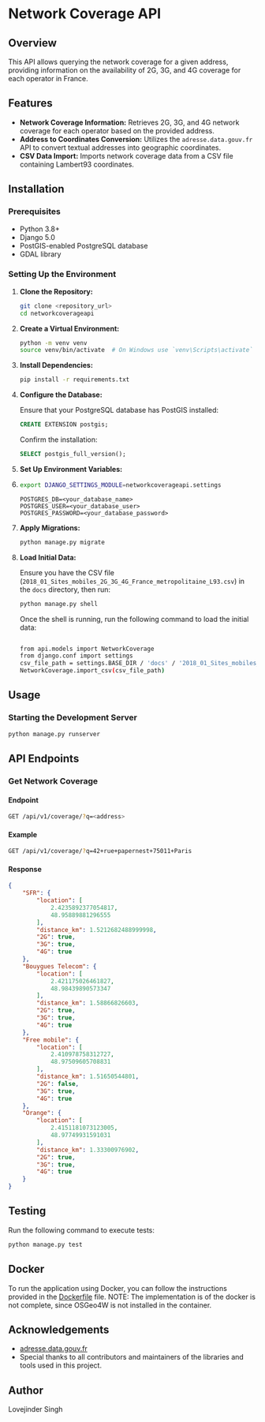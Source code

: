 # Network Coverage API

## Overview

This API allows querying the network coverage for a given address, providing information on the availability of 2G, 3G, and 4G coverage for each operator in France.

## Features

- **Network Coverage Information:** Retrieves 2G, 3G, and 4G network coverage for each operator based on the provided address.
- **Address to Coordinates Conversion:** Utilizes the `adresse.data.gouv.fr` API to convert textual addresses into geographic coordinates.
- **CSV Data Import:** Imports network coverage data from a CSV file containing Lambert93 coordinates.

## Installation

### Prerequisites

- Python 3.8+
- Django 5.0
- PostGIS-enabled PostgreSQL database
- GDAL library

### Setting Up the Environment

1. **Clone the Repository:**

    ```sh
    git clone <repository_url>
    cd networkcoverageapi
    ```

2. **Create a Virtual Environment:**

    ```sh
    python -m venv venv
    source venv/bin/activate  # On Windows use `venv\Scripts\activate`
    ```

3. **Install Dependencies:**

    ```sh
    pip install -r requirements.txt
    ```

4. **Configure the Database:**

    Ensure that your PostgreSQL database has PostGIS installed:

    ```sql
    CREATE EXTENSION postgis;
    ```

    Confirm the installation:

    ```sql
    SELECT postgis_full_version();
    ```

5. **Set Up Environment Variables:**
1. 
    ```sh
    export DJANGO_SETTINGS_MODULE=networkcoverageapi.settings
    ```

    ```env
    POSTGRES_DB=<your_database_name>
    POSTGRES_USER=<your_database_user>
    POSTGRES_PASSWORD=<your_database_password>
    ```

6. **Apply Migrations:**

    ```sh
    python manage.py migrate
    ```

7. **Load Initial Data:**

    Ensure you have the CSV file (`2018_01_Sites_mobiles_2G_3G_4G_France_metropolitaine_L93.csv`) in the `docs` directory, then run:

    ```sh
    python manage.py shell
    ```

    Once the shell is running, run the following command to load the initial data:

    ```sh

    from api.models import NetworkCoverage
    from django.conf import settings
    csv_file_path = settings.BASE_DIR / 'docs' / '2018_01_Sites_mobiles_2G_3G_4G_France_metropolitaine_L93.csv'
    NetworkCoverage.import_csv(csv_file_path)

    ```

## Usage

### Starting the Development Server

```sh
python manage.py runserver
```	

## API Endpoints
### Get Network Coverage
#### Endpoint
```bash
GET /api/v1/coverage/?q=<address>
```	

#### Example

```bash
GET /api/v1/coverage/?q=42+rue+papernest+75011+Paris
```

#### Response
```json
{
    "SFR": {
        "location": [
            2.4235892377054817,
            48.95889881296555
        ],
        "distance_km": 1.5212682488999998,
        "2G": true,
        "3G": true,
        "4G": true
    },
    "Bouygues Telecom": {
        "location": [
            2.421175026461827,
            48.98439890573347
        ],
        "distance_km": 1.58866826603,
        "2G": true,
        "3G": true,
        "4G": true
    },
    "Free mobile": {
        "location": [
            2.410978758312727,
            48.97509605708831
        ],
        "distance_km": 1.51650544801,
        "2G": false,
        "3G": true,
        "4G": true
    },
    "Orange": {
        "location": [
            2.4151181073123005,
            48.97749931591031
        ],
        "distance_km": 1.33300976902,
        "2G": true,
        "3G": true,
        "4G": true
    }
}
```	
## Testing
Run the following command to execute tests:
```bash	
python manage.py test
```

## Docker

To run the application using Docker, you can follow the instructions provided in the [Dockerfile](Dockerfile) file. 
NOTE: The implementation is of the docker is not complete, since OSGeo4W is not installed in the container. 


## Acknowledgements

- [adresse.data.gouv.fr](https://adresse.data.gouv.fr/)
- Special thanks to all contributors and maintainers of the libraries and tools used in this project.

## Author

Lovejinder Singh